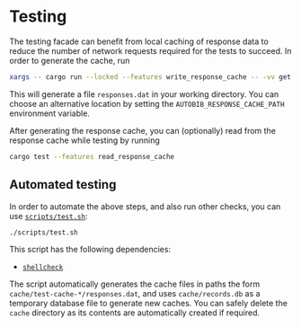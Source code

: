 # Testing

The testing facade can benefit from local caching of response data to reduce the number of network requests required for the tests to succeed.
In order to generate the cache, run
```sh
xargs -- cargo run --locked --features write_response_cache -- -vv get --retrieve-only --ignore-null < 'tests/remotes.txt'
```
This will generate a file `responses.dat` in your working directory.
You can choose an alternative location by setting the `AUTOBIB_RESPONSE_CACHE_PATH` environment variable.

After generating the response cache, you can (optionally) read from the response cache while testing by running
```sh
cargo test --features read_response_cache
```

## Automated testing

In order to automate the above steps, and also run other checks, you can use [`scripts/test.sh`](../scripts/test.sh):
```sh
./scripts/test.sh
```
This script has the following dependencies:

- [`shellcheck`](https://www.shellcheck.net/)

The script automatically generates the cache files in paths the form `cache/test-cache-*/responses.dat`, and uses `cache/records.db` as a temporary database file to generate new caches.
You can safely delete the `cache` directory as its contents are automatically created if required.
